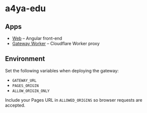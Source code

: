 # a4ya-edu

## Apps
- [Web](apps/web/README.md) – Angular front-end
- [Gateway Worker](apps/gateway-worker/README.md) – Cloudflare Worker proxy

## Environment
Set the following variables when deploying the gateway:
- `GATEWAY_URL`
- `PAGES_ORIGIN`
- `ALLOW_ORIGIN_ONLY`

Include your Pages URL in `ALLOWED_ORIGINS` so browser requests are accepted.
